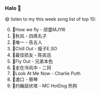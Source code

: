 

### Halo 👋

😄 listen to my this week song list of top 10:

0. 🌈How we fly - 顽童MJ116
1. 🌈秋风 - 四熹丸子
2. 🌈唯一 - 告五人
3. 🌈Chill Out - 瘦子E.SO
4. 🌈最佳损友 - 陈奕迅
5. 🌈Fly Out - 兄弟本色
6. 🌈走在冷风中 - 二珂
7. 🌈Look At Me Now - Charlie Puth
8. 🌈渡口 - 蔡琴
9. 🌈约翰屈伏塔 - MC HotDog 热狗


